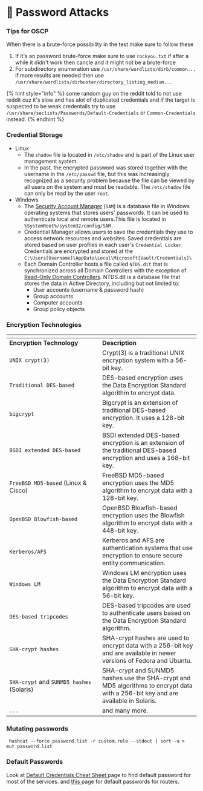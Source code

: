 # 🔑 Password Attacks

### Tips for OSCP

When there is a brute-force possibility in the test make sure to follow these

1. If it's an password brute-force make sure to use `rockyou.txt` if after a while it didn't work then cancle and it might not be a brute-force
2. For subdirectory enumeration use `/usr/share/wordlists/dirb/common...` if more results are needed then use `/usr/share/wordlists/dirbuster/directory_listing_medium...`

{% hint style="info" %}
some random guy on the reddit told to not use reddit cuz it's slow and has alot of duplicated credentials and if the target is suspected to be weak credentails try to use `/usr/share/seclists/Passwords/Default-Credentials` or `Common-Credentials` instead.
{% endhint %}

### Credential Storage

* Linux
  * The `shadow` file is located in `/etc/shadow` and is part of the Linux user management system.
  * In the past, the encrypted password was stored together with the username in the `/etc/passwd` file, but this was increasingly recognized as a security problem because the file can be viewed by all users on the system and must be readable. The `/etc/shadow` file can only be read by the user `root`.
* Windows
  * The [Security Account Manager](https://docs.microsoft.com/en-us/previous-versions/windows/it-pro/windows-server-2003/cc756748\(v=ws.10\)?redirectedfrom=MSDN) (`SAM`) is a database file in Windows operating systems that stores users' passwords. It can be used to authenticate local and remote users.This file is located in `%SystemRoot%/system32/config/SAM.`
  * Credential Manager allows users to save the credentials they use to access network resources and websites. Saved credentials are stored based on user profiles in each user's `Credential Locker`. Credentials are encrypted and stored at the `C:\Users[Username]\AppData\Local\Microsoft[Vault/Credentials]\`
  * Each Domain Controller hosts a file called `NTDS.dit` that is synchronized across all Domain Controllers with the exception of [Read-Only Domain Controllers](https://docs.microsoft.com/en-us/windows/win32/ad/rodc-and-active-directory-schema). NTDS.dit is a database file that stores the data in Active Directory, including but not limited to:
    * User accounts (username & password hash)
    * Group accounts
    * Computer accounts
    * Group policy objects

### Encryption Technologies

<table data-header-hidden><thead><tr><th width="230"></th><th></th></tr></thead><tbody><tr><td><strong>Encryption Technology</strong></td><td><strong>Description</strong></td></tr><tr><td><code>UNIX crypt(3)</code></td><td>Crypt(3) is a traditional UNIX encryption system with a 56-bit key.</td></tr><tr><td><code>Traditional DES-based</code></td><td>DES-based encryption uses the Data Encryption Standard algorithm to encrypt data.</td></tr><tr><td><code>bigcrypt</code></td><td>Bigcrypt is an extension of traditional DES-based encryption. It uses a 128-bit key.</td></tr><tr><td><code>BSDI extended DES-based</code></td><td>BSDI extended DES-based encryption is an extension of the traditional DES-based encryption and uses a 168-bit key.</td></tr><tr><td><code>FreeBSD MD5-based</code> (Linux &#x26; Cisco)</td><td>FreeBSD MD5-based encryption uses the MD5 algorithm to encrypt data with a 128-bit key.</td></tr><tr><td><code>OpenBSD Blowfish-based</code></td><td>OpenBSD Blowfish-based encryption uses the Blowfish algorithm to encrypt data with a 448-bit key.</td></tr><tr><td><code>Kerberos/AFS</code></td><td>Kerberos and AFS are authentication systems that use encryption to ensure secure entity communication.</td></tr><tr><td><code>Windows LM</code></td><td>Windows LM encryption uses the Data Encryption Standard algorithm to encrypt data with a 56-bit key.</td></tr><tr><td><code>DES-based tripcodes</code></td><td>DES-based tripcodes are used to authenticate users based on the Data Encryption Standard algorithm.</td></tr><tr><td><code>SHA-crypt hashes</code></td><td>SHA-crypt hashes are used to encrypt data with a 256-bit key and are available in newer versions of Fedora and Ubuntu.</td></tr><tr><td><code>SHA-crypt</code> and <code>SUNMD5 hashes</code> (Solaris)</td><td>SHA-crypt and SUNMD5 hashes use the SHA-crypt and MD5 algorithms to encrypt data with a 256-bit key and are available in Solaris.</td></tr><tr><td><code>...</code></td><td>and many more.</td></tr></tbody></table>

### Mutating passwords

```shell-session
 hashcat --force password.list -r custom.rule --stdout | sort -u > mut_password.list
```

### Default Passwords

Look at [Default Credentials Cheat Sheet](https://github.com/ihebski/DefaultCreds-cheat-sheet)[ ](https://github.com/ihebski/DefaultCreds-cheat-sheet)page to find default password for most of the services. and [this ](https://www.softwaretestinghelp.com/default-router-username-and-password-list/)page for default passwords for routers.













